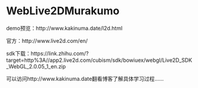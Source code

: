# WebLive2DMurakumo
<meta charset="utf-8" />
<p>demo预览：http://www.kakinuma.date/l2d.html</p>
<p>官方：http://www.live2d.com/en/</p>
<p>sdk下载：https://link.zhihu.com/?target=http%3A//app2.live2d.com/cubism/sdk/bowiuex/webgl/Live2D_SDK_WebGL_2.0.05_1_en.zip</p>
<p>可以访问http://www.kakinuma.date翻看博客了解具体学习过程……</p>
